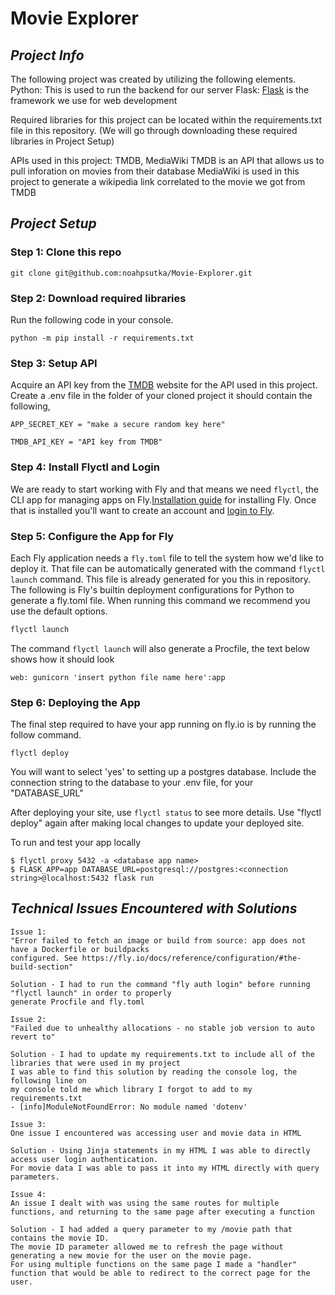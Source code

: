 # Movie Explorer

## _Project Info_

The following project was created by utilizing the following elements.
Python: This is used to run the backend for our server
Flask: [Flask](https://flask.palletsprojects.com/en/1.1.x/installation/#virtual-environments) is the framework we use for web development

Required libraries for this project can be located within the requirements.txt file in this repository.
(We will go through downloading these required libraries in Project Setup)


APIs used in this project: TMDB, MediaWiki
TMDB is an API that allows us to pull inforation on movies from their database
MediaWiki is used in this project to generate a wikipedia link correlated to the movie we got from TMDB

## _Project Setup_

### Step 1: Clone this repo

```
git clone git@github.com:noahpsutka/Movie-Explorer.git
```

### Step 2: Download required libraries

Run the following code in your console.

```
python -m pip install -r requirements.txt
```

### Step 3: Setup API

Acquire an API key from the [TMDB](https://www.themoviedb.org/) website for the API used in this project.
Create a .env file in the folder of your cloned project
it should contain the following,

```
APP_SECRET_KEY = "make a secure random key here"

TMDB_API_KEY = "API key from TMDB"
```

### Step 4: Install Flyctl and Login

We are ready to start working with Fly and that means we need `flyctl`, the CLI app for managing apps on Fly.[Installation guide](https://fly.io/docs/hands-on/install-flyctl/) for installing Fly. Once that is installed you'll want to create an account and [login to Fly](https://fly.io/docs/hands-on/sign-in/).

### Step 5: Configure the App for Fly

Each Fly application needs a `fly.toml` file to tell the system how we'd like to deploy it. That file can be automatically generated with the command `flyctl launch` command. This file is already generated for you this in repository. 
The following is Fly's builtin deployment configurations for Python to generate a fly.toml file.
When running this command we recommend you use the default options.

```cmd
flyctl launch
```

The command `flyctl launch` will also generate a Procfile, the text below shows how it should look

```
web: gunicorn 'insert python file name here':app
```

### Step 6: Deploying the App

The final step required to have your app running on fly.io is by running the follow command.

```
flyctl deploy
```
You will want to select 'yes' to setting up a postgres database.
Include the connection string to the database to your .env file, for your "DATABASE_URL"

After deploying your site, use `flyctl status` to see more details.
Use "flyctl deploy" again after making local changes to update your deployed site.

To run and test your app locally
```
$ flyctl proxy 5432 -a <database app name>
$ FLASK_APP=app DATABASE_URL=postgresql://postgres:<connection string>@localhost:5432 flask run
```


## _Technical Issues Encountered with Solutions_

```
Issue 1: 
"Error failed to fetch an image or build from source: app does not have a Dockerfile or buildpacks
configured. See https://fly.io/docs/reference/configuration/#the-build-section"

Solution - I had to run the command "fly auth login" before running "flyctl launch" in order to properly
generate Procfile and fly.toml

Issue 2:
"Failed due to unhealthy allocations - no stable job version to auto revert to"

Solution - I had to update my requirements.txt to include all of the libraries that were used in my project
I was able to find this solution by reading the console log, the following line on 
my console told me which library I forgot to add to my requirements.txt
- [info]ModuleNotFoundError: No module named 'dotenv'

Issue 3: 
One issue I encountered was accessing user and movie data in HTML

Solution - Using Jinja statements in my HTML I was able to directly access user login authentication.
For movie data I was able to pass it into my HTML directly with query parameters.

Issue 4:
An issue I dealt with was using the same routes for multiple functions, and returning to the same page after executing a function

Solution - I had added a query parameter to my /movie path that contains the movie ID. 
The movie ID parameter allowed me to refresh the page without generating a new movie for the user on the movie page.
For using multiple functions on the same page I made a "handler" function that would be able to redirect to the correct page for the user.
```